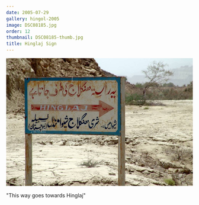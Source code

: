 ```yaml
---
date: 2005-07-29
gallery: hingol-2005
image: DSC08185.jpg
order: 12
thumbnail: DSC08185-thumb.jpg
title: Hinglaj Sign
---
```


![Hinglaj Sign](./DSC08185.jpg)

"This way goes towards Hinglaj"